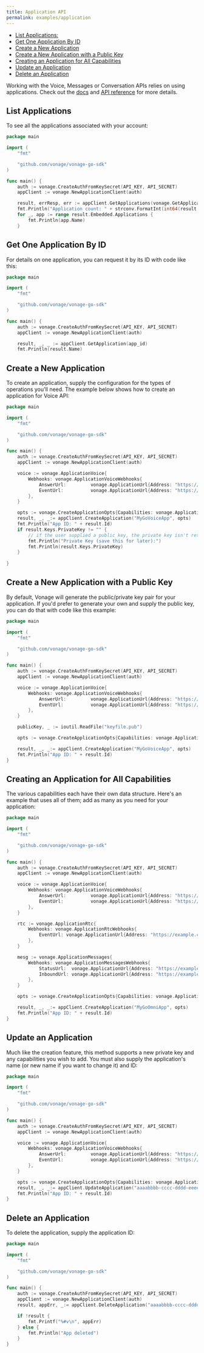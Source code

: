 ```yaml
---
title: Application API
permalink: examples/application
---
```


* [List Applications:](#list-applications)
* [Get One Application By ID](#get-one-application-by-id)
* [Create a New Application](#create-a-new-application)
* [Create a New Application with a Public Key](#create-a-new-application-with-a-public-key)
* [Creating an Application for All Capabilities](#creating-an-application-for-all-capabilities)
* [Update an Application](#update-an-application)
* [Delete an Application](#delete-an-application)

Working with the Voice, Messages or Conversation APIs relies on using applications. Check out the [docs](https://developer.nexmo.com/application/overview) and [API reference](https://developer.nexmo.com/api/application.v2) for more details.

## List Applications

To see all the applications associated with your account:

```go
package main

import (
	"fmt"

	"github.com/vonage/vonage-go-sdk"
)

func main() {
	auth := vonage.CreateAuthFromKeySecret(API_KEY, API_SECRET)
	appClient := vonage.NewApplicationClient(auth)

    result, errResp, err := appClient.GetApplications(vonage.GetApplicationsOpts{})
    fmt.Println("Application count: " + strconv.FormatInt(int64(result.TotalItems), 10))
    for _, app := range result.Embedded.Applications {
        fmt.Println(app.Name)
    }
```

## Get One Application By ID

For details on one application, you can request it by its ID with code like this:

```go
package main

import (
	"fmt"

	"github.com/vonage/vonage-go-sdk"
)

func main() {
	auth := vonage.CreateAuthFromKeySecret(API_KEY, API_SECRET)
	appClient := vonage.NewApplicationClient(auth)

	result, _, _ := appClient.GetApplication(app_id)
    fmt.Println(result.Name)
```


## Create a New Application

To create an application, supply the configuration for the types of operations you'll need. The example below shows how to create an application for Voice API:

```go
package main

import (
	"fmt"

	"github.com/vonage/vonage-go-sdk"
)

func main() {
	auth := vonage.CreateAuthFromKeySecret(API_KEY, API_SECRET)
	appClient := vonage.NewApplicationClient(auth)

    voice := vonage.ApplicationVoice{
        Webhooks: vonage.ApplicationVoiceWebhooks{
            AnswerUrl:         vonage.ApplicationUrl{Address: "https://example.com/answer", HttpMethod: "POST"},
            EventUrl:          vonage.ApplicationUrl{Address: "https://example.com/event", HttpMethod: "POST"},
        },
    }

    opts := vonage.CreateApplicationOpts{Capabilities: vonage.ApplicationCapabilities{Voice: &voice}}
    result, _, _:= appClient.CreateApplication("MyGoVoiceApp", opts)
    fmt.Println("App ID: " + result.Id)
    if result.Keys.PrivateKey != "" {
        // if the user supplied a public key, the private key isn't returned because they have it already
        fmt.Println("Private Key (save this for later):")
        fmt.Println(result.Keys.PrivateKey)
    }
    
}
```

## Create a New Application with a Public Key

By default, Vonage will generate the public/private key pair for your application. If you'd prefer to generate your own and supply the public key, you can do that with code like this example:

```go
package main

import (
	"fmt"

	"github.com/vonage/vonage-go-sdk"
)

func main() {
	auth := vonage.CreateAuthFromKeySecret(API_KEY, API_SECRET)
	appClient := vonage.NewApplicationClient(auth)

    voice := vonage.ApplicationVoice{
        Webhooks: vonage.ApplicationVoiceWebhooks{
            AnswerUrl:         vonage.ApplicationUrl{Address: "https://example.com/answer", HttpMethod: "POST"},
            EventUrl:          vonage.ApplicationUrl{Address: "https://example.com/event", HttpMethod: "POST"},
        },
    }

    publicKey, _ := ioutil.ReadFile("keyfile.pub")

    opts := vonage.CreateApplicationOpts{Capabilities: vonage.ApplicationCapabilities{Voice: &voice}, Keys: vonage.ApplicationKeys{PublicKey: string(publicKey)}}

    result, _, _:= appClient.CreateApplication("MyGoVoiceApp", opts)
    fmt.Println("App ID: " + result.Id)
}
```

## Creating an Application for All Capabilities

The various capabilities each have their own data structure. Here's an example that uses all of them; add as many as you need for your application:

```go
package main

import (
	"fmt"

	"github.com/vonage/vonage-go-sdk"
)

func main() {
	auth := vonage.CreateAuthFromKeySecret(API_KEY, API_SECRET)
	appClient := vonage.NewApplicationClient(auth)

    voice := vonage.ApplicationVoice{
        Webhooks: vonage.ApplicationVoiceWebhooks{
            AnswerUrl:         vonage.ApplicationUrl{Address: "https://example.com/answer", HttpMethod: "POST"},
            EventUrl:          vonage.ApplicationUrl{Address: "https://example.com/event", HttpMethod: "POST"},
        },
    }

    rtc := vonage.ApplicationRtc{
        Webhooks: vonage.ApplicationRtcWebhooks{
            EventUrl: vonage.ApplicationUrl{Address: "https://example.com/rtc-event", HttpMethod: "POST"},
        },
    }

	mesg := vonage.ApplicationMessages{
		Webhooks: vonage.ApplicationMessagesWebhooks{
			StatusUrl:  vonage.ApplicationUrl{Address: "https://example.com/status", HttpMethod: "POST"},
			InboundUrl: vonage.ApplicationUrl{Address: "https://example.com/inbound", HttpMethod: "POST"},
		},
	}

    opts := vonage.CreateApplicationOpts{Capabilities: vonage.ApplicationCapabilities{Voice: &voice, Messages: &mesg, Vbc: &vonage.ApplicationVbc{}, Rtc: &rtc}}

    result, _, _:= appClient.CreateApplication("MyGoOmniApp", opts)
    fmt.Println("App ID: " + result.Id)
}
```

## Update an Application

Much like the creation feature, this method supports a new private key and any capabilities you wish to add. You must also supply the application's name (or new name if you want to change it) and ID:

```go
package main

import (
	"fmt"

	"github.com/vonage/vonage-go-sdk"
)

func main() {
	auth := vonage.CreateAuthFromKeySecret(API_KEY, API_SECRET)
	appClient := vonage.NewApplicationClient(auth)

    voice := vonage.ApplicationVoice{
        Webhooks: vonage.ApplicationVoiceWebhooks{
            AnswerUrl:         vonage.ApplicationUrl{Address: "https://example.com/answer", HttpMethod: "POST"},
            EventUrl:          vonage.ApplicationUrl{Address: "https://example.com/event", HttpMethod: "POST"},
        },
    }

    opts := vonage.CreateApplicationOpts{Capabilities: vonage.ApplicationCapabilities{Voice: &voice}}
    result, _, _:= appClient.UpdateApplication("aaaabbbb-cccc-dddd-eeee-0123456789ff", "MyUpdatedGoApp", opts)
    fmt.Println("App ID: " + result.Id)
}
```

## Delete an Application

To delete the application, supply the application ID:

```go
package main

import (
	"fmt"

	"github.com/vonage/vonage-go-sdk"
)

func main() {
	auth := vonage.CreateAuthFromKeySecret(API_KEY, API_SECRET)
	appClient := vonage.NewApplicationClient(auth)
    result, appErr, _:= appClient.DeleteApplication("aaaabbbb-cccc-dddd-eeee-0123456789ff")

	if !result {
		fmt.Printf("%#v\n", appErr)
	} else {
		fmt.Println("App deleted")
	}
}
```


